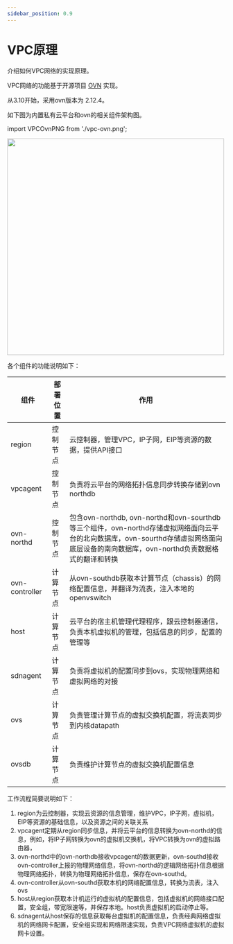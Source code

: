 ```yaml
---
sidebar_position: 0.9
---
```


# VPC原理

介绍如何VPC网络的实现原理。

VPC网络的功能基于开源项目 [OVN](https://ovn.org) 实现。

从3.10开始，采用ovn版本为 2.12.4。

如下图为内置私有云平台和ovn的相关组件架构图。

import VPCOvnPNG from './vpc-ovn.png';

<img src={VPCOvnPNG} width="500" />

各个组件的功能说明如下：

| 组件            | 部署位置 | 作用                                               |
|----------------|---------|---------------------------------------------------|
| region         | 控制节点 | 云控制器，管理VPC，IP子网，EIP等资源的数据，提供API接口   |
| vpcagent       | 控制节点 | 负责将云平台的网络拓扑信息同步转换存储到ovn northdb      |
| ovn-northd     | 控制节点 | 包含ovn-northdb, ovn-northd和ovn-sourthdb等三个组件，ovn-northd存储虚拟网络面向云平台的北向数据库，ovn-sourthd存储虚拟网络面向底层设备的南向数据库，ovn-northd负责数据格式的翻译和转换 |
| ovn-controller | 计算节点 | 从ovn-southdb获取本计算节点（chassis）的网络配置信息，并翻译为流表，注入本地的openvswitch |
| host           | 计算节点 | 云平台的宿主机管理代理程序，跟云控制器通信，负责本机虚拟机的管理，包括信息的同步，配置的管理等  |
| sdnagent       | 计算节点 | 负责将虚拟机的配置同步到ovs，实现物理网络和虚拟网络的对接    |
| ovs            | 计算节点 | 负责管理计算节点的虚拟交换机配置，将流表同步到内核datapath  |
| ovsdb          | 计算节点 | 负责维护计算节点的虚拟交换机配置信息                      |

工作流程简要说明如下：

1. region为云控制器，实现云资源的信息管理，维护VPC，IP子网，虚拟机，EIP等资源的基础信息，以及资源之间的关联关系
2. vpcagent定期从region同步信息，并将云平台的信息转换为ovn-northd的信息，例如，将IP子网转换为ovn的虚拟机交换机，将VPC转换为ovn的虚拟路由器，
3. ovn-northd中的ovn-northdb接收vpcagent的数据更新，ovn-southd接收ovn-controller上报的物理网络信息，将ovn-northd的逻辑网络拓扑信息根据物理网络拓扑，转换为物理网络拓扑信息，保存在ovn-southd。
4. ovn-controller从ovn-southd获取本机的网络配置信息，转换为流表，注入ovs
5. host从region获取本计机运行的虚拟机的配置信息，包括虚拟机的网络接口配置，安全组，带宽限速等，并保存本地。host负责虚拟机的启动停止等。
6. sdnagent从host保存的信息获取每台虚拟机的配置信息，负责经典网络虚拟机的网络网卡配置，安全组实现和网络限速实现，负责VPC网络虚拟机的虚拟网卡设置。
